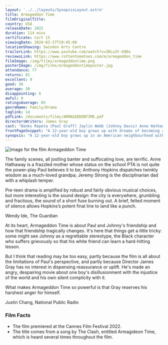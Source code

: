 ```yaml
---
layout: '../../layouts/SynopsisLayout.astro'
title: Armageddon Time
filmOriginalTitle: 
country: USA
releaseDate: 2022
duration: 114 mins
certificate: Cert 15
viewingDate: 2024-03-27T19:45:00
locationShowing: Swindon Arts Centre
trailerLink: https://www.youtube.com/watch?v=ZKLu3t-G9Do
reviewsLink: https://www.rottentomatoes.com/m/armageddon_time
filmImage: /img/films/armageddontime.png
posterImage: /img/films/armageddontimeposter.jpg
attendance: 77
returns: 81
excellent: 9
good: 36
average: 30
disappointing: 6
awful: 0
ratingsAverage: 65
genreName: Family/Drama
taglink: 14
pdfLink: /documents/films/ARMAGEDDONTIME.pdf
directorsWriters: James Gray
cast: "Banks Repeta (Paul Graff) Jaylin Webb (Johnny Davis) Anne Hathaway (Esther Graff) Jeremy Strong (Irving Graff) Anthony Hopkins (Grandpa Aaron Rabinowitz)"
frontPageSnippet: "A 12-year-old boy grows up with dreams of becoming an artist.  A deeply personal coming-of-age story about the strength of family and the generational pursuit of the American Dream.  Stars Anthony Hopkins."
synopsis: "A 12-year-old boy grows up in an American neighbourhood with dreams of becoming an artist.  His father does not approve but he finds solace in the encouraging words of his grandfather and the friendship with his classmate keeps him happy.  As time moves on in his life's journey, the good, bad and indifferent experiences continue to educate and fascinate him."
--- 
```

![image for the film Armageddon Time]( /img/films/armageddontime.png ) 

The family scenes, all jostling banter and suffocating love, are terrific.  Anne Hathaway is a frazzled mother whose status on the school PTA is not quite the power-play Paul believes it to be; Anthony Hopkins dispatches twinkly wisdom as a much-loved grandpa; Jeremy Strong is the disciplinarian dad with a whiplash temper.  

Pre-teen drama is amplified by robust and fairly obvious musical choices, but more interesting is the sound design: the city is everywhere, grumbling and fractious, the sound of a short fuse burning out.  A brief, felted moment of silence allows Hopkins’s potent final line to land like a punch.

<div class="review__author review__author--review1"> 
Wendy Ide, The Guardian
</div> 

At its heart, Armageddon Time is about Paul and Johnny's friendship and how that friendship tragically changes.  It's here that things get a little tricky: some might see Johnny as a regrettable stereotype, the Black character who suffers grievously so that his white friend can learn a hard-hitting lesson.  

But I think that reading may be too easy, partly because the film is all about the limitations of Paul's perspective, and partly because Director James Gray has no interest in dispensing reassurance or uplift.  He's made an angry, despairing movie about one boy's disillusionment with the injustice of the world and his own silent complicity with it.  

What makes Armageddon Time so powerful is that Gray reserves his harshest anger for himself.

<div class="review__author"> 
Justin Chang, National Public Radio
</div> 

### Film Facts 

* The film premiered at the Cannes Film Festival 2022.
* The title comes from a song by The Clash, entitled Armagideon Time, which is heard several times throughout the film.